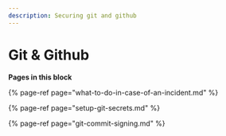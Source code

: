 ```yaml
---
description: Securing git and github
---
```


# Git & Github

**Pages in this block**

{% page-ref page="what-to-do-in-case-of-an-incident.md" %}

{% page-ref page="setup-git-secrets.md" %}

{% page-ref page="git-commit-signing.md" %}



